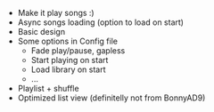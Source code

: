 - Make it play songs :)
- Async songs loading (option to load on start)
- Basic design
- Some options in Config file
    - Fade play/pause, gapless
    - Start playing on start
    - Load library on start
    - ...
- Playlist + shuffle
- Optimized list view (definitelly not from BonnyAD9)
